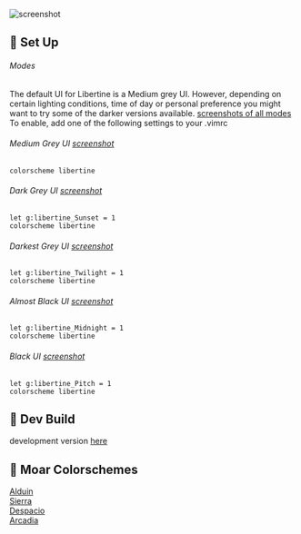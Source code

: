 ![screenshot](https://user-images.githubusercontent.com/11221489/33579389-867ff5d4-d8fe-11e7-8c70-e2da17dddbc8.png)

:space_invader: Set Up
------
###### Modes 
The default UI for Libertine is a Medium grey UI. However, depending on certain lighting conditions, time of day or personal preference you might want to try some of the darker versions available. [screenshots of all modes](https://github.com/AlessandroYorba/Libertine/issues/1)
To enable, add one of the following settings to your .vimrc 

###### Medium Grey UI [screenshot](https://user-images.githubusercontent.com/11221489/33579389-867ff5d4-d8fe-11e7-8c70-e2da17dddbc8.png)
```VimL
colorscheme libertine 
```

###### Dark Grey UI [screenshot](https://user-images.githubusercontent.com/11221489/33579762-af11dd9a-d8ff-11e7-8e70-4a11171eaa73.png)
```VimL
let g:libertine_Sunset = 1
colorscheme libertine
```

###### Darkest Grey UI [screenshot](https://user-images.githubusercontent.com/11221489/33579875-0e93eaec-d900-11e7-886e-8e5f2674881c.png)
```VimL
let g:libertine_Twilight = 1
colorscheme libertine
```

###### Almost Black UI [screenshot](https://user-images.githubusercontent.com/11221489/33579978-67576c6c-d900-11e7-8650-806021ce8e02.png)
```VimL
let g:libertine_Midnight = 1
colorscheme libertine
```

###### Black UI [screenshot](https://user-images.githubusercontent.com/11221489/33580054-a3d12ff2-d900-11e7-896e-3d4a292cf636.png)
```VimL
let g:libertine_Pitch = 1
colorscheme libertine
```

:crescent_moon: Dev Build
----------------------------
development version [here](https://github.com/AlessandroYorba/Libertine/tree/nightly)

:octopus: Moar Colorschemes
-------
[Alduin](https://github.com/AlessandroYorba/Alduin)<br>
[Sierra](https://github.com/AlessandroYorba/Sierra)<br>
[Despacio](https://github.com/AlessandroYorba/Despacio)<br>
[Arcadia](https://github.com/AlessandroYorba/Arcadia)<br>
